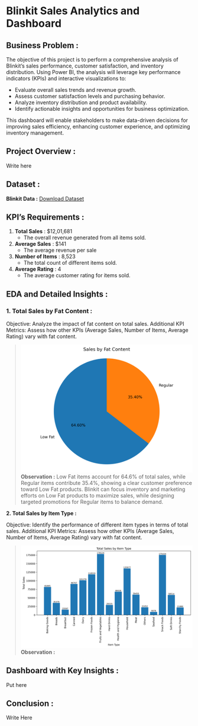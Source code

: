 # Blinkit Sales Analytics and Dashboard


## Business Problem :

The objective of this project is to perform a comprehensive analysis of Blinkit’s sales performance, customer satisfaction, and inventory distribution. Using Power BI, the analysis will leverage key performance indicators (KPIs) and interactive visualizations to:

- Evaluate overall sales trends and revenue growth.
- Assess customer satisfaction levels and purchasing behavior.
- Analyze inventory distribution and product availability.
- Identify actionable insights and opportunities for business optimization.

This dashboard will enable stakeholders to make data-driven decisions for improving sales efficiency, enhancing customer experience, and optimizing inventory management.


## Project Overview :  
Write here


## Dataset :

**Blinkit Data :** [Download Dataset](https://github.com/rishav197/Blinkit-Sales-Analytics-and-Dashboard/blob/main/Dataset/blinkit_data.csv)


## KPI’s Requirements :

1. **Total Sales** : $12,01,681
    - The overall revenue generated from all items sold.
2. **Average Sales** : $141 
    - The average revenue per sale
3. **Number of Items** : 8,523 
    - The total count of different items sold.
4. **Average Rating** : 4
    - The average customer rating for items sold.



## EDA and Detailed Insights :


<!-- Charts requirements -->
### 1. Total Sales by Fat Content :

Objective: Analyze the impact of fat content on total sales.
Additional KPI Metrics: Assess how other KPIs (Average Sales, Number of Items, Average Rating) vary with fat content.

> ![Sales by Fat Content](https://github.com/rishav197/Blinkit-Sales-Analytics-and-Dashboard/blob/main/Plots/sales_by_fat_content.png)
>**Observation :** Low Fat items account for 64.6% of total sales, while Regular items contribute 35.4%, showing a clear customer preference toward Low Fat products. Blinkit can focus inventory and marketing efforts on Low Fat products to maximize sales, while designing targeted promotions for Regular items to balance demand.


**2. Total Sales by Item Type :**

Objective: Identify the performance of different item types in terms of total sales.
Additional KPI Metrics: Assess how other KPIs (Average Sales, Number of Items, Average Rating) vary with fat content.

> ![Sales by Item Type](https://github.com/rishav197/Blinkit-Sales-Analytics-and-Dashboard/blob/main/Plots/sales_by_item_type.png)
>**Observation :**




## Dashboard with Key Insights :

Put here 



## Conclusion :

Write 
Here